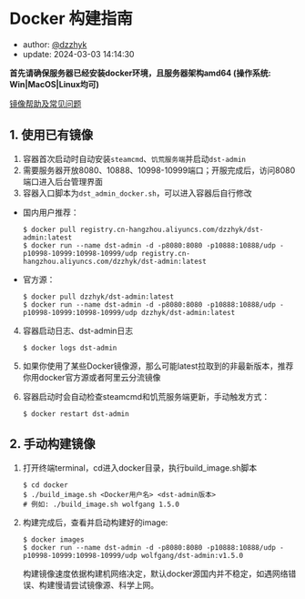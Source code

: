 # Docker 构建指南

- author: [@dzzhyk](https://github.com/dzzhyk)
- update: 2024-03-03 14:14:30

**首先请确保服务器已经安装docker环境，且服务器架构amd64 (操作系统: Win|MacOS|Linux均可)**

[镜像帮助及常见问题](https://hub.docker.com/r/dzzhyk/dst-admin)

## 1. 使用已有镜像

1. 容器首次启动时自动安装`steamcmd`、`饥荒服务端`并启动`dst-admin`
2. 需要服务器开放8080、10888、10998-10999端口；开服完成后，访问8080端口进入后台管理界面
3. 容器入口脚本为`dst_admin_docker.sh`，可以进入容器后自行修改

- 国内用户推荐：
    ```shell
    $ docker pull registry.cn-hangzhou.aliyuncs.com/dzzhyk/dst-admin:latest
    $ docker run --name dst-admin -d -p8080:8080 -p10888:10888/udp -p10998-10999:10998-10999/udp registry.cn-hangzhou.aliyuncs.com/dzzhyk/dst-admin:latest
    ```
- 官方源：
    ```shell
    $ docker pull dzzhyk/dst-admin:latest
    $ docker run --name dst-admin -d -p8080:8080 -p10888:10888/udp -p10998-10999:10998-10999/udp dzzhyk/dst-admin:latest
    ```

4. 容器启动日志、dst-admin日志

    ```shell
    $ docker logs dst-admin
    ```

5. 如果你使用了某些Docker镜像源，那么可能latest拉取到的非最新版本，推荐你用docker官方源或者阿里云分流镜像

6. 容器启动时会自动检查steamcmd和饥荒服务端更新，手动触发方式：

    ```shell
    $ docker restart dst-admin
    ```

## 2. 手动构建镜像

1. 打开终端terminal，cd进入docker目录，执行build_image.sh脚本

   ```shell
   $ cd docker
   $ ./build_image.sh <Docker用户名> <dst-admin版本>
   # 例如: ./build_image.sh wolfgang 1.5.0
   ```

2. 构建完成后，查看并启动构建好的image:

   ```shell
   $ docker images
   $ docker run --name dst-admin -d -p8080:8080 -p10888:10888/udp -p10998-10999:10998-10999/udp wolfgang/dst-admin:v1.5.0
   ```

   构建镜像速度依据构建机网络决定，默认docker源国内并不稳定，如遇网络错误、构建慢请尝试镜像源、科学上网。